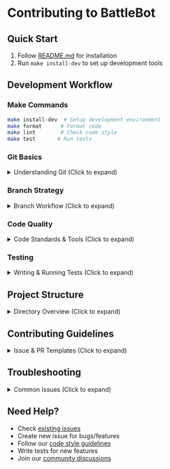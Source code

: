 # Contributing to BattleBot

## Quick Start

1. Follow [README.md](README.md) for installation
2. Run `make install-dev` to set up development tools

## Development Workflow

### Make Commands
```bash
make install-dev  # Setup development environment
make format      # Format code
make lint        # Check code style
make test       # Run tests
```

### Git Basics

<details>
<summary>Understanding Git (Click to expand)</summary>

Git helps us:
- Track all changes and their authors
- Work on features without breaking the main game
- Collaborate without conflicts
- Maintain different versions

Key concepts:
- **Repository (Repo)**: Project folder with `.git` tracking
- **Commit**: Snapshot of your changes
- **Branch**: Separate line of development
- **Pull Request (PR)**: Propose changes to main

Essential commands:
```bash
git status                    # Check what's changed
git pull origin main         # Get latest updates
git add file.py             # Stage specific file
git commit -m "Add health"  # Save changes
git push origin branch      # Share your changes
```

Advanced tips:
```bash
# Save changes temporarily
git stash
git checkout -b new-branch
git stash pop

# Fix last commit
git commit --amend  # Edit message
git commit --amend --no-edit  # Add more changes

# Find bugs
git bisect start
git bisect bad    # Current version broken
git bisect good v1.0.0  # Last working version
git bisect good/bad  # Mark versions until bug found
git bisect reset  # Finish search

# Update branch
git rebase main  # Get latest main changes
git rebase -i HEAD~3  # Clean up recent commits
```
</details>

### Branch Strategy

<details>
<summary>Branch Workflow (Click to expand)</summary>

Branch naming:
- `feature/add-weapons`  # New features
- `fix/crash-on-start`   # Bug fixes
- `release/v1.2.0`      # Version releases

Complete workflow:
```bash
# Start feature
git checkout main
git pull origin main
git checkout -b feature/guns

# Make changes
git add changed_files
git commit -m "Add gun mechanics"

# More changes
git add more_files
git commit -m "Add animations"

# Share work
git push origin feature/guns

# Prepare release
git checkout main
git pull origin main
git checkout -b release/v1.2.0
git merge feature/guns
# Run tests and fix issues

# Finish
git push origin release/v1.2.0
# Create PR on GitHub
# After merge:
git checkout main
git pull origin main
git branch -d feature/guns
```
</details>

### Code Quality

<details>
<summary>Code Standards & Tools (Click to expand)</summary>

#### 1. Black (Formatting)
```python
# Before
def messy_function   (x,y ) :
    return x+y

# After
def messy_function(x, y):
    return x + y
```

#### 2. isort (Imports)
```python
# Before
import random
from typing import List
import os
from models import Player

# After
import os
import random
from typing import List

from models import Player
```

#### 3. Flake8 (Style)
```python
# Will warn about:
unused_var = 42  # Unused variable
if x == True:    # Should be: if x:
```

#### 4. MyPy (Types)
```python
# Will catch:
def get_health() -> int:
    return "100"  # Error: str ≠ int
```
</details>

### Testing

<details>
<summary>Writing & Running Tests (Click to expand)</summary>

Types of tests:
```python
# Unit test (single component)
def test_calculate_damage():
    battle = BattleManager()
    assert battle.calculate_damage(10, 5) == 5
    assert battle.calculate_damage(5, 10) == 0

# Integration test (multiple components)
def test_complete_battle():
    game = GameManager()
    player = Player("Test")
    enemy = Enemy("Boss")
    game.start_battle(player, enemy)
    assert player.is_alive()
```

Running tests:
```bash
pytest              # All tests
pytest test_file.py # Specific file
pytest -v          # Verbose output
pytest -s          # Show print output
```

Test pattern:
```python
def test_player_damage():
    # Arrange
    player = Player(health=100)
    damage = 20

    # Act
    player.take_damage(damage)

    # Assert
    assert player.health == 80
```
</details>

## Project Structure

<details>
<summary>Directory Overview (Click to expand)</summary>

```
BattleBot/
├── combat/           # Battle mechanics
│   ├── battle.py     # Core battle logic
│   └── damage.py     # Damage calculations
├── models/           # Game objects
│   ├── player.py     # Player class
│   └── weapon.py     # Weapon system
├── ui/               # User interface
│   ├── screen.py     # Display handling
│   └── input.py      # Input processing
├── utils/            # Helper functions
│   ├── config.py     # Configuration
│   └── logger.py     # Logging system
└── tests/            # Test suite
    ├── test_battle.py
    └── test_player.py
```
</details>

## Contributing Guidelines

<details>
<summary>Issue & PR Templates (Click to expand)</summary>

### Bug Report
```markdown
**Description**
Clear description of the bug.

**Steps to Reproduce**
1. Start game with '...'
2. Click on '....'
3. See error

**Expected vs Actual**
- Expected: X should happen
- Actual: Y happened

**System Info**
- OS: Windows 10
- Python: 3.9.5
- Version: 1.2.0
```

### Feature Request
```markdown
**Problem**
What problem does this solve?

**Solution**
Describe your solution.

**Alternatives**
What else did you consider?
```

### Pull Request
```markdown
**Changes**
- List of changes
- New features added
- Tests added

**Testing**
- [ ] Added tests
- [ ] All tests pass
- [ ] Manually tested
```
</details>

## Troubleshooting

<details>
<summary>Common Issues (Click to expand)</summary>

1. PATH Issues:
```bash
# Add Python Scripts to PATH
setx PATH "%PATH%;%USERPROFILE%\AppData\Roaming\Python\Python3xx\Scripts"
```

2. Manual Setup:
```bash
pip install -r requirements.txt requirements-dev.txt
python -m pre_commit install
```

3. Tool Issues:
```bash
python -m black .
python -m flake8
python -m mypy .
python -m pytest
```
</details>

## Need Help?

- Check [existing issues](https://github.com/redbluee/BattleBot/issues)
- Create new issue for bugs/features
- Follow our [code style guidelines](#code-quality)
- Write tests for new features
- Join our [community discussions](https://github.com/redbluee/BattleBot/discussions)
